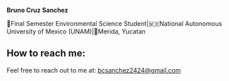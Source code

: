 **Bruno Cruz Sanchez**

🌱Final Semester Environmental Science Student|🇲🇽National Autonomous University of Mexico (UNAM)|📍Merida, Yucatan 

## How to reach me: 

Feel free to reach out to me at:
bcsanchez2424@gmail.com 


  

<!---
BrunoCruzSanchez/BrunoCruzSanchez is a ✨ special ✨ repository because its `README.md` (this file) appears on your GitHub profile.
You can click the Preview link to take a look at your changes.
--->
